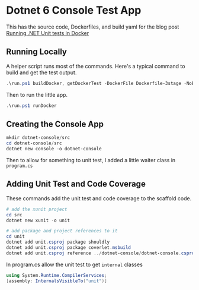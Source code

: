# Dotnet 6 Console Test App

This has the source code, Dockerfiles, and build yaml for the blog post [Running .NET Unit tests in Docker](https://seekatar.github.io/2022/04/17/docker-dotnet-unittest.html)

## Running Locally

A helper script runs most of the commands. Here's a typical command to build and get the test output.

```powershell
.\run.ps1 buildDocker, getDockerTest -DockerFile Dockerfile-3stage -NoBuildKit`
```

Then to run the little app.

```powershell
.\run.ps1 runDocker
```

## Creating the Console App

```powershell
mkdir dotnet-console/src
cd dotnet-console/src
dotnet new console -o dotnet-console
```

Then to allow for something to unit test, I added a little waiter class in `program.cs`

## Adding Unit Test and Code Coverage

These commands add the unit test and code coverage to the scaffold code.

```powershell
# add the xunit project
cd src
dotnet new xunit -o unit

# add package and project references to it
cd unit
dotnet add unit.csproj package shouldly
dotnet add unit.csproj package coverlet.msbuild
dotnet add unit.csproj reference ../dotnet-console/dotnet-console.csproj
```

In program.cs allow the unit test to get `internal` classes

```csharp
using System.Runtime.CompilerServices;
[assembly: InternalsVisibleTo("unit")]
```
